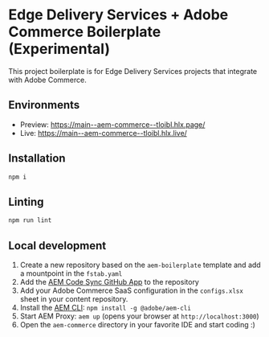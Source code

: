 # Edge Delivery Services + Adobe Commerce Boilerplate (Experimental)
This project boilerplate is for Edge Delivery Services projects that integrate with Adobe Commerce.

## Environments
- Preview: https://main--aem-commerce--tloibl.hlx.page/
- Live: https://main--aem-commerce--tloibl.hlx.live/

## Installation

```sh
npm i
```

## Linting

```sh
npm run lint
```

## Local development

1. Create a new repository based on the `aem-boilerplate` template and add a mountpoint in the `fstab.yaml`
1. Add the [AEM Code Sync GitHub App](https://github.com/apps/aem-code-sync) to the repository
1. Add your Adobe Commerce SaaS configuration in the `configs.xlsx` sheet in your content repository.
1. Install the [AEM CLI](https://github.com/adobe/aem-cli): `npm install -g @adobe/aem-cli`
1. Start AEM Proxy: `aem up` (opens your browser at `http://localhost:3000`)
1. Open the `aem-commerce` directory in your favorite IDE and start coding :)
